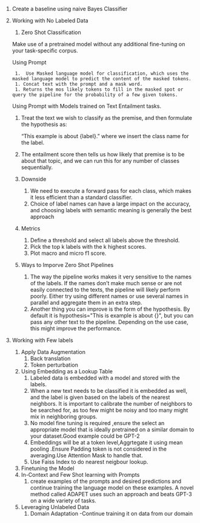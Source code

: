 1. Create a baseline using naive Bayes Classifier

2. Working with No Labeled Data

   1. Zero Shot Classification

   Make use of a pretrained model without any additional fine-tuning on your task-specific corpus.

   Using Prompt 

   		1.  Use Masked language model for classification, which uses the masked language model to predict the content of the masked tokens.
   		1. Concat text with the prompt and a mask word.
   		1. Returns the mos likely tokens to fill in the masked spot or query the pipeline for the probability of a few given tokens.

   Using Prompt with Models trained on Text Entailment tasks.

   1. Treat the text we wish to classify as the premise, and then formulate the hypothesis as:

      “This example is about {label}.”
       where we insert the class name for the label.

   2. The entailment score then tells us how likely that premise is to be about that topic, and we can run this for any number of classes sequentially.

   3. Downside 

      1. We need to execute a forward pass for each class, which makes it less efficient than a standard classifier.
      2. Choice of label names can have a large impact on the accuracy, and choosing labels with semantic meaning is generally the best approach

   4. Metrics 

      1. Define a threshold and select all labels above the threshold. 
      2. Pick the top k labels with the k highest scores.
      3. Plot macro and micro f1 score.

   5. Ways to Imporve Zero Shot Pipelines

      1. The way the pipeline works makes it very sensitive to the names of the labels. If the names don’t make much sense or are not easily connected to the texts, the pipeline will likely perform poorly. Either try using different names or use several names in parallel and aggregate them in an extra step.
      2. Another thing you can improve is the form of the hypothesis. By
          default it is hypothesis="This is example is about {}", but you can pass any other text to the pipeline. Depending on the use case, this might improve the performance.

3. Working with Few labels

   1. Apply Data Augmentation 
      1. Back translation 
      2. Token perturbation
   2. Using Embedding as a Lookup Table
      1. Labeled data is embedded with a model and stored with the labels.
      2. When a new text needs to be classified it is embedded as well, and the label is given based on the labels of the nearest neighbors. It is important to calibrate the number of neighbors to be searched for, as too few might be noisy and too many might mix in neighboring groups.
      3. No model fine tuning is required ,ensure the  select an appropriate model that is ideally pretrained on a similar domain to your dataset.Good example could be GPT-2
      4. Embeddings will be at a token level,Aggrtegate it using mean pooling .Ensure Padding token is not considered in the averaging.Use Attention Mask to handle that.
      5. Use Faiss Index to do nearest neigbour lookup.
   3. Finetuning the Model
   4. In-Context and Few Shot learning with Prompts
      1.  create examples of the prompts and desired predictions and continue training the language model on these examples. A novel method called ADAPET uses such an approach and beats GPT-3 on a wide variety of tasks.
   5. Leveraging Unlabeled Data
      1. Domain Adaptation -Continue training it on data from our domain